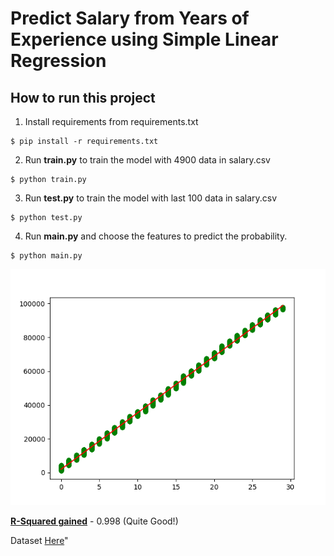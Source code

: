 # Predict Salary from Years of Experience using Simple Linear Regression

## How to run this project
1. Install requirements from requirements.txt
``` 
$ pip install -r requirements.txt
```

2. Run <b>train.py</b> to train the model with 4900 data in salary.csv
```
$ python train.py
```

3. Run <b>test.py</b> to train the model with last 100 data in salary.csv
```
$ python test.py
```

4. Run <b>main.py</b> and choose the features to predict the probability.
```
$ python main.py
```

![Figure of regression](https://github.com/Rahat-Khan-Pathan/salary-prediction-using-simple-linear-regression/blob/main/figures/regression.png?raw=true)

<b><u>R-Squared gained</u></b> - 0.998 (Quite Good!)




Dataset <a href="https://www.kaggle.com/datasets/suyog17/salary-prediction">Here</a>"


